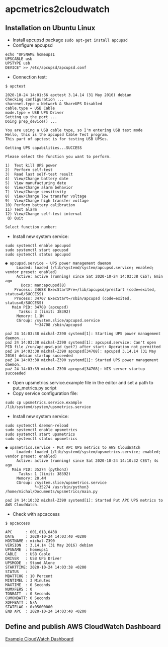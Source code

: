 # apcmetrics2cloudwatch
## Installation on Ubuntu Linux
* Install apcupsd package
```sudo apt-get install apcupsd```
* Configure apcupsd
```echo "ISCONFIGURED=yes" > /etc/default/apcupsd
echo "UPSNAME homeups1
UPSCABLE usb
UPSTYPE usb
DEVICE" >> /etc/apcupsd/apcupsd.conf
```
* Connection test:
```
$ apctest

2020-10-24 14:01:56 apctest 3.14.14 (31 May 2016) debian
Checking configuration ...
sharenet.type = Network & ShareUPS Disabled
cable.type = USB Cable
mode.type = USB UPS Driver
Setting up the port ...
Doing prep_device() ...

You are using a USB cable type, so I'm entering USB test mode
Hello, this is the apcupsd Cable Test program.
This part of apctest is for testing USB UPSes.

Getting UPS capabilities...SUCCESS

Please select the function you want to perform.

1)  Test kill UPS power
2)  Perform self-test
3)  Read last self-test result
4)  View/Change battery date
5)  View manufacturing date
6)  View/Change alarm behavior
7)  View/Change sensitivity
8)  View/Change low transfer voltage
9)  View/Change high transfer voltage
10) Perform battery calibration
11) Test alarm
12) View/Change self-test interval
 Q) Quit

Select function number:
```
* Install new system service:
```
sudo systemctl enable apcupsd
sudo systemctl start apcupsd
sudo systemctl status apcupsd

● apcupsd.service - UPS power management daemon
     Loaded: loaded (/lib/systemd/system/apcupsd.service; enabled; vendor preset: enabled)
     Active: active (running) since Sat 2020-10-24 14:03:38 CEST; 6min ago
       Docs: man:apcupsd(8)
    Process: 34688 ExecStartPre=/lib/apcupsd/prestart (code=exited, status=0/SUCCESS)
    Process: 34707 ExecStart=/sbin/apcupsd (code=exited, status=0/SUCCESS)
   Main PID: 34708 (apcupsd)
      Tasks: 3 (limit: 38392)
     Memory: 1.1M
     CGroup: /system.slice/apcupsd.service
             └─34708 /sbin/apcupsd

paź 24 14:03:38 michal-Z390 systemd[1]: Starting UPS power management daemon...
paź 24 14:03:38 michal-Z390 systemd[1]: apcupsd.service: Can't open PID file /run/apcupsd.pid (yet?) after start: Operation not permitted
paź 24 14:03:38 michal-Z390 apcupsd[34708]: apcupsd 3.14.14 (31 May 2016) debian startup succeeded
paź 24 14:03:38 michal-Z390 systemd[1]: Started UPS power management daemon.
paź 24 14:03:39 michal-Z390 apcupsd[34708]: NIS server startup succeeded

```
* Open upsmetrics.service.example file in the editor and set a path to put_metrics.py script 
* Copy service configuration file:
```
sudo cp upsmetrics.service.example /lib/systemd/system/upsmetrics.service
```
* Install new system service:
```
sudo systemctl daemon-reload
sudo systemctl enable upsmetrics
sudo systemctl start upsmetrics
sudo systemctl status upsmetrics

● upsmetrics.service - Put APC UPS metrics to AWS CloudWatch
     Loaded: loaded (/lib/systemd/system/upsmetrics.service; enabled; vendor preset: enabled)
     Active: active (running) since Sat 2020-10-24 14:10:32 CEST; 4s ago
   Main PID: 35274 (python3)
      Tasks: 1 (limit: 38392)
     Memory: 20.4M
     CGroup: /system.slice/upsmetrics.service
             └─35274 /usr/bin/python3 /home/michal/Documents/upsmetrics/main.py

paź 24 14:10:32 michal-Z390 systemd[1]: Started Put APC UPS metrics to AWS CloudWatch.
```
* Check with apcaccess
```
$ apcaccess

APC      : 001,018,0438
DATE     : 2020-10-24 14:03:40 +0200
HOSTNAME : michal-Z390
VERSION  : 3.14.14 (31 May 2016) debian
UPSNAME  : homeups1
CABLE    : USB Cable
DRIVER   : USB UPS Driver
UPSMODE  : Stand Alone
STARTTIME: 2020-10-24 14:03:38 +0200
STATUS   :
MBATTCHG : 10 Percent
MINTIMEL : 3 Minutes
MAXTIME  : 0 Seconds
NUMXFERS : 0
TONBATT  : 0 Seconds
CUMONBATT: 0 Seconds
XOFFBATT : N/A
STATFLAG : 0x05000000
END APC  : 2020-10-24 14:03:40 +0200
```
## Define and publish AWS CloudWatch Dashboard
[Example CloudWatch Dashboard](https://cloudwatch.amazonaws.com/dashboard.html?dashboard=Home-UPS-APC&context=eyJSIjoidXMtZWFzdC0xIiwiRCI6ImN3LWRiLTcxMDM5ODUwNDIwOSIsIlUiOiJ1cy1lYXN0LTFfYXcxb0JtODdUIiwiQyI6Im90Y3FuaDEybHYwbWhmbGVzamJocm04azUiLCJJIjoidXMtZWFzdC0xOjg4YmY2ODBiLWYxMTQtNDVjOS05YzlkLTE4OTUzZTdlNDIxMSIsIk0iOiJQdWJsaWMifQ%3D%3D)

